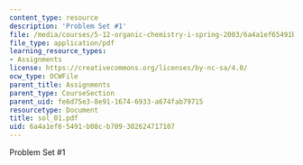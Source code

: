 ```yaml
---
content_type: resource
description: 'Problem Set #1'
file: /media/courses/5-12-organic-chemistry-i-spring-2003/6a4a1ef65491b08cb709302624717107_sol_01.pdf
file_type: application/pdf
learning_resource_types:
- Assignments
license: https://creativecommons.org/licenses/by-nc-sa/4.0/
ocw_type: OCWFile
parent_title: Assignments
parent_type: CourseSection
parent_uid: fe6d75e3-8e91-1674-6933-a674fab79715
resourcetype: Document
title: sol_01.pdf
uid: 6a4a1ef6-5491-b08c-b709-302624717107
---
```

Problem Set #1